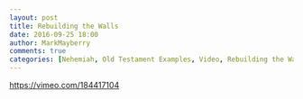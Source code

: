 ```yaml
---
layout: post
title: Rebuilding the Walls
date: 2016-09-25 18:00
author: MarkMayberry
comments: true
categories: [Nehemiah, Old Testament Examples, Video, Rebuilding the Walls, Restoration]
---
```

https://vimeo.com/184417104
